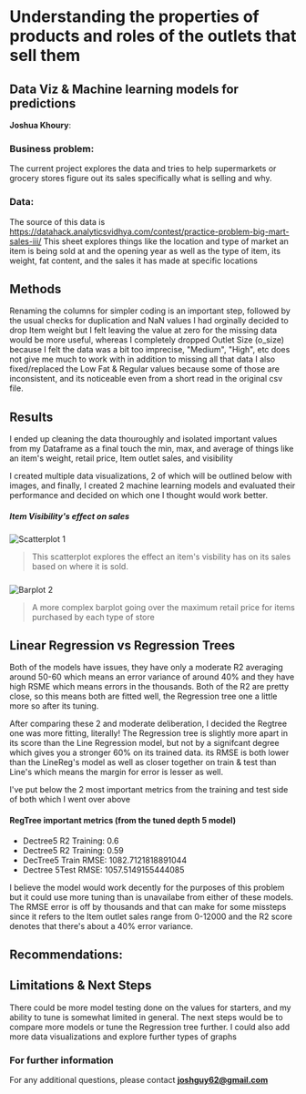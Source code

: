 # Understanding the properties of products and roles of the outlets that sell them
## Data Viz & Machine learning models for predictions

**Joshua Khoury**: 

### Business problem:
The current project explores the data and tries to help supermarkets or grocery stores figure out its sales
specifically what is selling and why.



### Data:
The source of this data is https://datahack.analyticsvidhya.com/contest/practice-problem-big-mart-sales-iii/
This sheet explores things like the location and type of market an item is being sold at and the opening year 
as well as the type of item, its weight, fat content, and the sales it has made at specific locations



## Methods
Renaming the columns for simpler coding is an important step, followed by the usual checks for duplication and NaN values
I had orginally decided to drop Item weight but I felt leaving the value at zero for the missing data would be more useful, whereas I completely dropped Outlet Size (o_size) because I felt the data was a bit too imprecise, "Medium", "High", etc does not give me much to work with in addition to missing all that data
I also fixed/replaced the Low Fat & Regular values because some of those are inconsistent, and its noticeable even from a short read in the original csv file.

## Results
I ended up cleaning the data thouroughly and isolated important values from my Dataframe as a final touch
the min, max, and average of things like an item's weight, retail price, Item outlet sales, and visibility

I created multiple data visualizations, 2 of which will be outlined below with images, and finally, I created 2 machine learning models and evaluated their performance and decided on which one I thought would work better.



##### Item Visibility's effect on sales
![Scatterplot 1](https://user-images.githubusercontent.com/105755535/176532985-ef8719f4-0a14-4e52-9921-6b09d0e89a11.png)


>This scatterplot explores the effect an item's visbility has on its sales based on where it is sold.

##### 
![Barplot 2](https://user-images.githubusercontent.com/105755535/176514655-dfe94616-2a01-4e99-b2f7-231c66914d16.png)
>A more complex barplot going over the maximum retail price for items purchased by each type of store

## Linear Regression vs Regression Trees

Both of the models have issues, they have only a moderate R2 averaging around 50-60 which means an error variance of around 40% and they have high RSME which means errors in the thousands.
Both of the R2 are pretty close, so this means both are fitted well, the Regression tree one a little more so after its tuning.

After comparing these 2 and moderate deliberation, I decided the Regtree one was more fitting, literally!
The Regression tree is slightly more apart in its score than the Line Regression model, but not by a signifcant degree which gives you a stronger 60% on its trained data. its RMSE is both lower than the LineReg's model as well as closer together on train & test than Line's which means the margin for error is lesser as well.

I've put below the 2 most important metrics from the training and test side of both which I went over above
#### **RegTree important metrics (from the tuned depth 5 model)**
- Dectree5 R2 Training: 0.6 
- Dectree5 R2 Training: 0.59
- DecTree5 Train RMSE: 1082.7121818891044 
- Dectree 5Test RMSE: 1057.5149155444085

I believe the model would work decently for the purposes of this problem but it could use more tuning than is unavailabe from either of these models. The RMSE error is off by thousands and that can make for some missteps since it refers to the Item outlet sales range from 0-12000 and the R2 score denotes that there's about a 40% error variance.

## Recommendations:



## Limitations & Next Steps
There could be more model testing done on the values for starters, and my ability to tune is somewhat limited in general. The next steps would be to compare more models or tune the Regression tree further. I could also add more data visualizations and explore further types of graphs


### For further information


For any additional questions, please contact **joshguy62@gmail.com**
